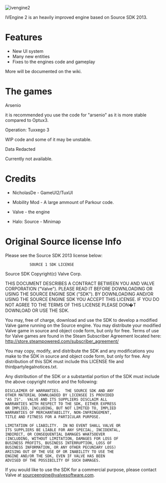 
![ivengine2](https://user-images.githubusercontent.com/65312637/179425232-0be43355-625e-4d1a-907b-b5b245ca560a.png)



IVEngine 2 is an heavily improved engine based on Source SDK 2013.

# Features

- New UI system
- Many new entities
- Fixes to the engines code and gameplay

More will be documented on the wiki.


# The games

Arsenio

it is recommended you use the code for "arsenio" as it is more stable compared to Optux3.

Operation: Tuxxego 3

WIP code and some of it may be unstable.

Data Redacted

Currently not available.

 
 # Credits
 
 - NicholasDe - GameUI2/TuxUI
 
 - Mobility Mod - A large ammount of Parkour code.
 
 - Valve - the engine
 
 - Halo: Source - Minimap


# Original Source license Info

Please see the Source SDK 2013 license below:



               SOURCE 1 SDK LICENSE

Source SDK Copyright(c) Valve Corp.  

THIS DOCUMENT DESCRIBES A CONTRACT BETWEEN YOU AND VALVE 
CORPORATION ("Valve").  PLEASE READ IT BEFORE DOWNLOADING OR USING 
THE SOURCE ENGINE SDK ("SDK"). BY DOWNLOADING AND/OR USING THE 
SOURCE ENGINE SDK YOU ACCEPT THIS LICENSE. IF YOU DO NOT AGREE TO 
THE TERMS OF THIS LICENSE PLEASE DON�T DOWNLOAD OR USE THE SDK.  

  You may, free of charge, download and use the SDK to develop a modified Valve game 
running on the Source engine.  You may distribute your modified Valve game in source and 
object code form, but only for free. Terms of use for Valve games are found in the Steam 
Subscriber Agreement located here: http://store.steampowered.com/subscriber_agreement/ 

  You may copy, modify, and distribute the SDK and any modifications you make to the 
SDK in source and object code form, but only for free.  Any distribution of this SDK must 
include this LICENSE file and thirdpartylegalnotices.txt.  
 
  Any distribution of the SDK or a substantial portion of the SDK must include the above 
copyright notice and the following: 

    DISCLAIMER OF WARRANTIES.  THE SOURCE SDK AND ANY 
    OTHER MATERIAL DOWNLOADED BY LICENSEE IS PROVIDED 
    "AS IS".  VALVE AND ITS SUPPLIERS DISCLAIM ALL 
    WARRANTIES WITH RESPECT TO THE SDK, EITHER EXPRESS 
    OR IMPLIED, INCLUDING, BUT NOT LIMITED TO, IMPLIED 
    WARRANTIES OF MERCHANTABILITY, NON-INFRINGEMENT, 
    TITLE AND FITNESS FOR A PARTICULAR PURPOSE.  

    LIMITATION OF LIABILITY.  IN NO EVENT SHALL VALVE OR 
    ITS SUPPLIERS BE LIABLE FOR ANY SPECIAL, INCIDENTAL, 
    INDIRECT, OR CONSEQUENTIAL DAMAGES WHATSOEVER 
    (INCLUDING, WITHOUT LIMITATION, DAMAGES FOR LOSS OF 
    BUSINESS PROFITS, BUSINESS INTERRUPTION, LOSS OF 
    BUSINESS INFORMATION, OR ANY OTHER PECUNIARY LOSS) 
    ARISING OUT OF THE USE OF OR INABILITY TO USE THE 
    ENGINE AND/OR THE SDK, EVEN IF VALVE HAS BEEN 
    ADVISED OF THE POSSIBILITY OF SUCH DAMAGES.  
 
       
If you would like to use the SDK for a commercial purpose, please contact Valve at 
sourceengine@valvesoftware.com.
